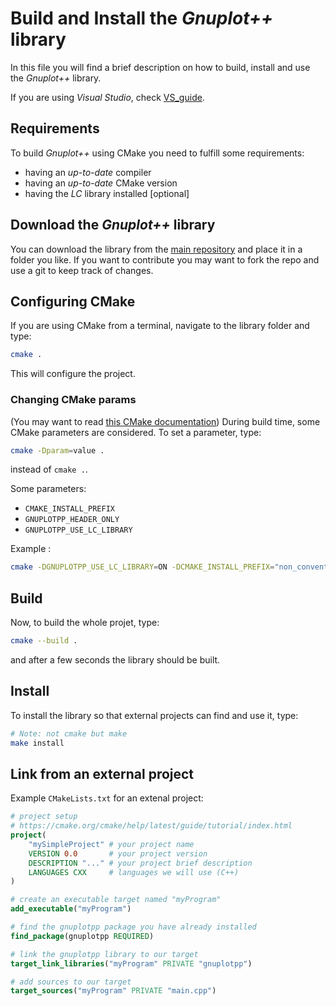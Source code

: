 <!-- LC_NOTICE_BEGIN
===============================================================================
|                        Copyright (C) 2021 Luca Ciucci                       |
|-----------------------------------------------------------------------------|
| Important notices:                                                          |
|  - This work is distributed under the MIT license, feel free to use this    |
|   work as you wish.                                                         |
|  - Read the license file for further info.                                  |
| Written by Luca Ciucci <luca.ciucci99@gmail.com>, 2021                      |
===============================================================================
LC_NOTICE_END -->

# Build and Install the *Gnuplot++* library

In this file you will find a brief description on how to build, install and use the *Gnuplot++* library.

If you are using *Visual Studio*, check [VS_guide](VS_guide).

## Requirements

To build *Gnuplot++* using CMake you need to fulfill some requirements:
 - having an *up-to-date* compiler
 - having an *up-to-date* CMake version
 - having the *LC* library installed [optional]

## Download the *Gnuplot++* library

You can download the library from the [main repository](https://github.com/LucaCiucci/gnuplotpp) and place it in a folder you like. If you want to contribute you may want to fork the repo and use a git to keep track of changes.

## Configuring CMake

If you are using CMake from a terminal, navigate to the library folder and type:
```sh
cmake .
```
This will configure the project.

### Changing CMake params
(You may want to read [this CMake documentation](https://cmake.org/cmake/help/latest/manual/cmake.1.html))
During build time, some CMake parameters are considered. To set a parameter, type:
```sh
cmake -Dparam=value .
```
instead of `cmake .`.

Some parameters:
 - `CMAKE_INSTALL_PREFIX`
 - `GNUPLOTPP_HEADER_ONLY`
 - `GNUPLOTPP_USE_LC_LIBRARY`

Example :
```sh
cmake -DGNUPLOTPP_USE_LC_LIBRARY=ON -DCMAKE_INSTALL_PREFIX="non_conventional_install_dir" .
```

## Build
Now, to build the whole projet, type:
```sh
cmake --build .
```
and after a few seconds the library should be built.

## Install
To install the library so that external projects can find and use it, type:
```sh
# Note: not cmake but make
make install
```

## Link from an external project

Example `CMakeLists.txt` for an extenal project:
```cmake
# project setup
# https://cmake.org/cmake/help/latest/guide/tutorial/index.html
project(
    "mySimpleProject" # your project name
    VERSION 0.0       # your project version
    DESCRIPTION "..." # your project brief description
    LANGUAGES CXX     # languages we will use (C++)
)

# create an executable target named "myProgram"
add_executable("myProgram")

# find the gnuplotpp package you have already installed
find_package(gnuplotpp REQUIRED)

# link the gnuplotpp library to our target
target_link_libraries("myProgram" PRIVATE "gnuplotpp")

# add sources to our target
target_sources("myProgram" PRIVATE "main.cpp")
```